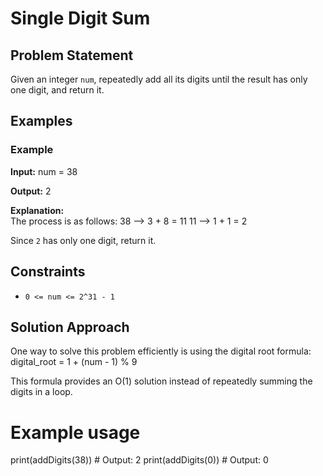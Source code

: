 # Single Digit Sum

## Problem Statement
Given an integer `num`, repeatedly add all its digits until the result has only one digit, and return it.

## Examples

### Example
**Input:** 
num = 38

**Output:** 
2

**Explanation:**  
The process is as follows:
38 --> 3 + 8 = 11 11 --> 1 + 1 = 2

Since `2` has only one digit, return it.


## Constraints
- `0 <= num <= 2^31 - 1`

## Solution Approach
One way to solve this problem efficiently is using the digital root formula:
digital_root = 1 + (num - 1) % 9

This formula provides an O(1) solution instead of repeatedly summing the digits in a loop.

# Example usage
print(addDigits(38))  # Output: 2
print(addDigits(0))   # Output: 0